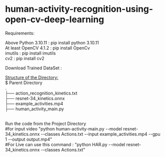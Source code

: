 # human-activity-recognition-using-open-cv-deep-learning

Requirements:

Above Python 3.10.11 : pip install python 3.10.11  <br />
At least OpenCV 4.1.2 : pip install OpenCv  <br />
imutils : pip install imutils  <br />
cv2 : pip install cv2  <br />

Download Trained DataSet :


<u>Structure of the Directory:</u>  <br />
$ Parent Directory <br />
.<br />
├── action_recognition_kinetics.txt <br />
├── resnet-34_kinetics.onnx <br />
├── example_activities.mp4 <br />
├── human_activity_main.py  <br />
<br />

Run the code from the Project Directory <br />
 #for input video "python human-activity-main.py --model resnet-34_kinetics.onnx --classes Actions.txt --input example_activities.mp4 --gpu 1 --output output.mp4" <br />
#For Live can use this command : "python HAR.py --model resnet-34_kinetics.onnx --classes Actions.txt" <br />

